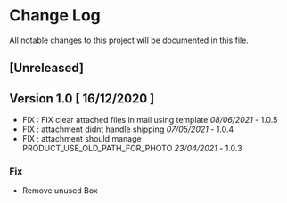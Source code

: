 # Change Log
All notable changes to this project will be documented in this file.

## [Unreleased]

## Version 1.0 [ 16/12/2020 ]

- FIX : FIX clear attached files in mail using template *08/06/2021* - 1.0.5
- FIX : attachment didnt handle shipping *07/05/2021* - 1.0.4
- FIX : attachment should manage PRODUCT_USE_OLD_PATH_FOR_PHOTO *23/04/2021* - 1.0.3

### Fix 

- Remove unused Box
